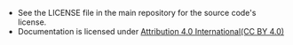 - See the LICENSE file in the main repository for the source code's license.
- Documentation is licensed under [Attribution 4.0 International(CC BY 4.0)](https://creativecommons.org/licenses/by/4.0/legalcode)